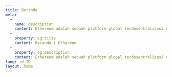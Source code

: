```yaml
---
title: Beranda
meta:
  - 
    name: description
    content: Ethereum adalah sebuah platform global terdesentralisasi untuk uang dan jenis aplikasi baru. Di Ethereum, anda dapat menulis kode yang mengontrol nilai digital, dan membuat aplikasi yang dapat diakses di mana saja di dunia.
  - 
    property: og:title
    content: Beranda | Ethereum
  - 
    property: og:description
    content: Ethereum adalah sebuah platform global terdesentralisasi untuk uang dan jenis aplikasi baru. Di Ethereum, anda dapat menulis kode yang mengontrol nilai digital, dan membuat aplikasi yang dapat diakses di mana saja di dunia.
lang: id-ID
layout: home
---
```


<HomePage/>